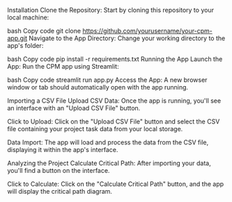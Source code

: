 Installation
Clone the Repository: Start by cloning this repository to your local machine:

bash
Copy code
git clone https://github.com/yourusername/your-cpm-app.git
Navigate to the App Directory: Change your working directory to the app's folder:



bash
Copy code
pip install -r requirements.txt
Running the App
Launch the App: Run the CPM app using Streamlit:

bash
Copy code
streamlit run app.py
Access the App: A new browser window or tab should automatically open with the app running.

Importing a CSV File
Upload CSV Data: Once the app is running, you'll see an interface with an "Upload CSV File" button.

Click to Upload: Click on the "Upload CSV File" button and select the CSV file containing your project task data from your local storage.

Data Import: The app will load and process the data from the CSV file, displaying it within the app's interface.

Analyzing the Project
Calculate Critical Path: After importing your data, you'll find a button on the interface.

Click to Calculate: Click on the "Calculate Critical Path" button, and the app will display the critical path diagram.

